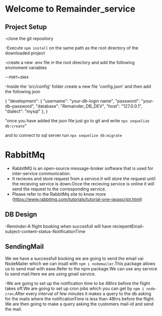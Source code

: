 # Welcome to Remainder_service

## Project Setup
-clone the git repository

-Execute `npm install` on the same path as the root directory of the downloaded project

-create a new .env file in the root directory and add the following enviroment variables

--`PORT=3004`


-Inside the 'src/config' folder create a new file 'config.json' and then add the following json

{
  "development": {
    "username": "your-db-login name",
    "password": "your-db-password",
    "database": "Remainder_DB_DEV",
    "host": "127.0.0.1",
    "dialect": "mysql"
  },
}

"once you have added the json file just go to git and write `npx sequelize db:create`"
  
  and to connect to sql server run `npx sequelize db:migrate`


# RabbitMq
 - RabbitMQ is an open-source message-broker software that is used for inter-service communication.
 - It recieves and store request from a service.It will store the request until the recieving service is down.Once the recieving service is online it will send the request to the corresponding service.
 - Please refer to the RabbitMq site to know more (https://www.rabbitmq.com/tutorials/tutorial-one-javascript.html)

## DB Design

-Reminder-A flight booking when succesfull will have  reciepentEmail-subject-content-status-NotificationTime


## SendingMail

We we have a successfull booking we are going to send the email vai NodeMailer which we can insall with `npm i nodemailer`.This package allows us to send mail with ease.Refer to the npm package.We can use any service to send mail.Here we are using gmail service.

-We are going to set up the notification time to be 48hrs before the flight takes off.We are going to set up cron jobs which you can get by `npm i node-cron`.After every interval of few minutes it makes a query to the db asking for the mails where the notificationTime is less than 48hrs before the flight. We are then going to make a query asking the customers mail-id and send the mail.
